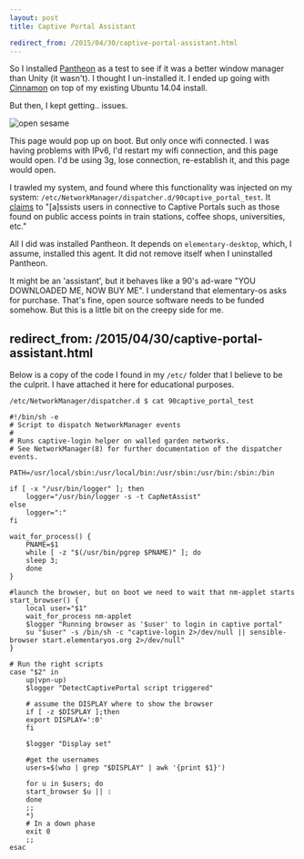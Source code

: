 ```yaml
---
layout: post
title: Captive Portal Assistant

redirect_from: /2015/04/30/captive-portal-assistant.html
---
```




So I installed [Pantheon](https://wiki.archlinux.org/index.php/Pantheon) as a test to see if it was a better window manager than Unity (it wasn't). I thought I un-installed it. I ended up going with [Cinnamon](cinnamon.linuxmint.com) on top of my existing Ubuntu 14.04 install.

But then, I kept getting.. issues. 

![open sesame](http://i.imgur.com/i32ong2.png)

This page would pop up on boot. But only once wifi connected. I was having problems with IPv6, I'd restart my wifi connection, and this page would open. I'd be using 3g, lose connection, re-establish it, and this page would open. 

I trawled my system, and found where this functionality was injected on my system: `/etc/NetworkManager/dispatcher.d/90captive_portal_test`. It [claims](https://launchpad.net/capnet-assist) to "[a]ssists users in connective to Captive Portals such as those found on public access points in train stations, coffee shops, universities, etc."

All I did was installed Pantheon. It depends on `elementary-desktop`, which, I assume, installed this agent. It did not remove itself when I uninstalled Pantheon. 

It might be an 'assistant', but it behaves like a 90's ad-ware "YOU DOWNLOADED ME, NOW BUY ME". I understand that elementary-os asks for purchase. That's fine, open source software needs to be funded somehow. But this is a little bit on the creepy side for me. 



redirect_from: /2015/04/30/captive-portal-assistant.html
---


Below is a copy of the code I found in my `/etc/` folder that I believe to be the culprit. I have attached it here for educational purposes.


	/etc/NetworkManager/dispatcher.d $ cat 90captive_portal_test 

	#!/bin/sh -e
	# Script to dispatch NetworkManager events
	#
	# Runs captive-login helper on walled garden networks.
	# See NetworkManager(8) for further documentation of the dispatcher events.

	PATH=/usr/local/sbin:/usr/local/bin:/usr/sbin:/usr/bin:/sbin:/bin

	if [ -x "/usr/bin/logger" ]; then
	    logger="/usr/bin/logger -s -t CapNetAssist"
	else
	    logger=":"
	fi

	wait_for_process() {
	    PNAME=$1
	    while [ -z "$(/usr/bin/pgrep $PNAME)" ]; do
		sleep 3;
	    done
	}

	#launch the browser, but on boot we need to wait that nm-applet starts
	start_browser() {
	    local user="$1"
	    wait_for_process nm-applet
	    $logger "Running browser as '$user' to login in captive portal"
	    su "$user" -s /bin/sh -c "captive-login 2>/dev/null || sensible-browser start.elementaryos.org 2>/dev/null"
	}

	# Run the right scripts
	case "$2" in
	    up|vpn-up)
	    $logger "DetectCaptivePortal script triggered"

	    # assume the DISPLAY where to show the browser
	    if [ -z $DISPLAY ];then
		export DISPLAY=':0'
	    fi

	    $logger "Display set"

	    #get the usernames
	    users=$(who | grep "$DISPLAY" | awk '{print $1}')

	    for u in $users; do
		start_browser $u || :
	    done
	    ;;
	    *)
	    # In a down phase
	    exit 0
	    ;;
	esac

